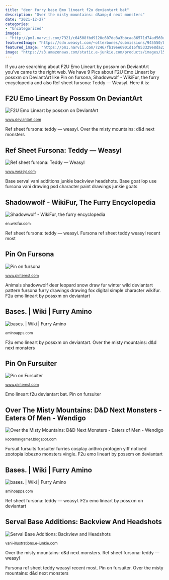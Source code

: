 ```yaml
---
title: "deer furry base Emo lineart f2u deviantart bat"
description: "Over the misty mountains: d&amp;d next monsters"
date: "2021-12-27"
categories:
- "Uncategorized"
images:
- "http://pm1.narvii.com/7321/c64508fbd9120e607de8a3bbcaa86571d74ad560r1-1152-2048v2_00.jpg"
featuredImage: "https://cdn.weasyl.com/~otterbones/submissions/945550/804ac4eb0bf90d5e1a03244ec250b30745964de44f61ed80b7b85aca63311e11/otterbones-ref-sheet-fursona-teddy.png"
featured_image: "https://pm1.narvii.com/7246/fb19ee6901d16f853329e8da224391d129b79ad6r1-1024-512v2_hq.jpg"
image: "https://s3.amazonaws.com/static.e-junkie.com/products/images/1595429-1.png"
---
```


If you are searching about F2U Emo Lineart by possxm on DeviantArt you've came to the right web. We have 9 Pics about F2U Emo Lineart by possxm on DeviantArt like Pin on fursona, Shadowwolf - WikiFur, the furry encyclopedia and also Ref sheet fursona: Teddy — Weasyl. Here it is:

## F2U Emo Lineart By Possxm On DeviantArt

![F2U Emo Lineart by possxm on DeviantArt](https://pre00.deviantart.net/9246/th/pre/i/2017/191/2/b/f2u_emo_lineart_by_possxm-dbfum17.png "Serval base additions: backview and headshots")

<small>www.deviantart.com</small>

Ref sheet fursona: teddy — weasyl. Over the misty mountains: d&amp;d next monsters

## Ref Sheet Fursona: Teddy — Weasyl

![Ref sheet fursona: Teddy — Weasyl](https://cdn.weasyl.com/~otterbones/submissions/945550/804ac4eb0bf90d5e1a03244ec250b30745964de44f61ed80b7b85aca63311e11/otterbones-ref-sheet-fursona-teddy.png "Ref sheet fursona: teddy — weasyl")

<small>www.weasyl.com</small>

Base serval vani additions junkie backview headshots. Base goat lop use fursona vani drawing psd character paint drawings junkie goats

## Shadowwolf - WikiFur, The Furry Encyclopedia

![Shadowwolf - WikiFur, the furry encyclopedia](https://en.wikifur.com/w/images/thumb/5/54/Scuttlebutts.jpg/800px-Scuttlebutts.jpg "Pin on fursuiter")

<small>en.wikifur.com</small>

Ref sheet fursona: teddy — weasyl. Fursona ref sheet teddy weasyl recent most

## Pin On Fursona

![Pin on fursona](https://i.pinimg.com/originals/54/12/4a/54124a948526802956d2d5de27033103.png "Fursona ref sheet teddy weasyl recent most")

<small>www.pinterest.com</small>

Animals shadowwolf deer leopard snow draw fur winter wild deviantart pattern fursona furry drawings drawing fox digital simple character wikifur. F2u emo lineart by possxm on deviantart

## Bases. | Wiki | Furry Amino

![bases. | Wiki | Furry Amino](https://pm1.narvii.com/7246/fb19ee6901d16f853329e8da224391d129b79ad6r1-1024-512v2_hq.jpg "Base goat lop use fursona vani drawing psd character paint drawings junkie goats")

<small>aminoapps.com</small>

F2u emo lineart by possxm on deviantart. Over the misty mountains: d&amp;d next monsters

## Pin On Fursuiter

![Pin on Fursuiter](https://i.pinimg.com/originals/7d/62/9c/7d629cb090d00c4bec74d3acedfa2bad.jpg "Wendigo misty mountains monster monsters illustration")

<small>www.pinterest.com</small>

Emo lineart f2u deviantart bat. Pin on fursuiter

## Over The Misty Mountains: D&amp;D Next Monsters - Eaters Of Men - Wendigo

![Over the Misty Mountains: D&amp;D Next Monsters - Eaters of Men - Wendigo](http://4.bp.blogspot.com/-j1VcmTtEi4w/UddQfSvB9MI/AAAAAAAABKM/VcOU0wOvOtQ/s1600/wendigo2.jpg "Animals shadowwolf deer leopard snow draw fur winter wild deviantart pattern fursona furry drawings drawing fox digital simple character wikifur")

<small>kootenaygamer.blogspot.com</small>

Fursuit fursuits fursuiter furries cosplay anthro protogen yiff noticed zootopia lobezno monsters vingle. F2u emo lineart by possxm on deviantart

## Bases. | Wiki | Furry Amino

![bases. | Wiki | Furry Amino](http://pm1.narvii.com/7321/c64508fbd9120e607de8a3bbcaa86571d74ad560r1-1152-2048v2_00.jpg "Over the misty mountains: d&amp;d next monsters")

<small>aminoapps.com</small>

Ref sheet fursona: teddy — weasyl. F2u emo lineart by possxm on deviantart

## Serval Base Additions: Backview And Headshots

![Serval Base Additions: Backview and Headshots](https://s3.amazonaws.com/static.e-junkie.com/products/images/1595429-1.png "Fursuit fursuits fursuiter furries cosplay anthro protogen yiff noticed zootopia lobezno monsters vingle")

<small>vani-illustrations.e-junkie.com</small>

Over the misty mountains: d&amp;d next monsters. Ref sheet fursona: teddy — weasyl

Fursona ref sheet teddy weasyl recent most. Pin on fursuiter. Over the misty mountains: d&amp;d next monsters
